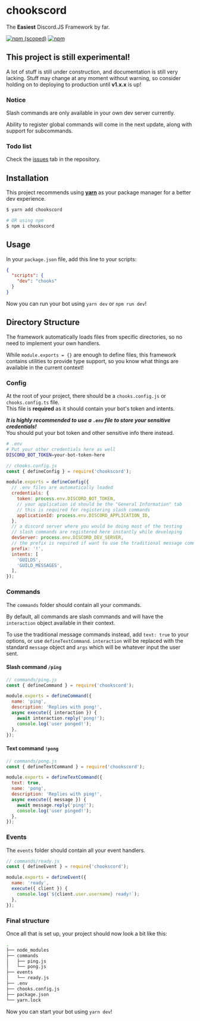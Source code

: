 # chookscord

The **Easiest** Discord.JS Framework by far.

[![npm (scoped)](https://img.shields.io/npm/v/chookscord)](https://npmjs.com/package/chookscord)
[![npm](https://img.shields.io/npm/dt/chookscord)](https://npmjs.com/package/chookscord)

## This project is still experimental!

A lot of stuff is still under construction, and documentation is still very
lacking. Stuff may change at any moment without warning, so consider holding
on to deploying to production until **v1.x.x** is up!

### Notice

Slash commands are only available in your own dev server currently.

Ability to register global commands will come in the next update,
along with support for subcommands.

### Todo list

Check the [issues](https://github.com/chookscord/framework/issues) tab in the repository.

## Installation

This project recommends using [**yarn**](https://yarnpkg.com/) as your package
manager for a better dev experience.

```bash
$ yarn add chookscord

# OR using npm
$ npm i chookscord
```

## Usage

In your `package.json` file, add this line to your scripts:

```json
{
  "scripts": {
    "dev": "chooks"
  }
}
```

Now you can run your bot using `yarn dev` or `npm run dev`!

## Directory Structure

The framework automatically loads files from specific directories, so no need
to implement your own handlers.

While `module.exports = {}` are enough to define files, this framework contains
utilities to provide type support, so you know what things are available in the
current context!

### Config

At the root of your project, there should be a `chooks.config.js` or
`chooks.config.ts` file.  
This file is **required** as it should contain your bot's token and intents.

***It is highly recommended to use a `.env` file to store your
sensitive credentials!***  
You should put your bot token and other sensitive info there instead.

```bash
# .env
# Put your other credentials here as well
DISCORD_BOT_TOKEN=your-bot-token-here
```

```js
// chooks.config.js
const { defineConfig } = require('chookscord');

module.exports = defineConfig({
  // .env files are automatically loaded
  credentials: {
    token: process.env.DISCORD_BOT_TOKEN,
    // your application id should be the "General Information" tab
    // this is required for registering slash commands
    applicationId: process.env.DISCORD_APPLICATION_ID,
  },
  // a discord server where you would be doing most of the testing
  // slash commands are registered here instantly while developing
  devServer: process.env.DISCORD_DEV_SERVER,
  // the prefix is required if want to use the traditional message commands.
  prefix: '!',
  intents: [
    'GUILDS',
    'GUILD_MESSAGES',
  ],
});
```

### Commands

The `commands` folder should contain all your commands.

By default, all commands are slash commands and will have the `interaction`
object available in their context.

To use the traditional message commands instead, add `text: true` to your
options, or use `defineTextCommand`. `interaction` will be replaced with the
standard `message` object and `args` which will be whatever input the user sent.

#### Slash command `/ping`

```js
// commands/ping.js
const { defineCommand } = require('chookscord');

module.exports = defineCommand({
  name: 'ping',
  description: 'Replies with pong!',
  async execute({ interaction }) {
    await interaction.reply('pong!');
    console.log('user ponged!');
  },
});
```

#### Text command `!pong`

```js
// commands/pong.js
const { defineTextCommand } = require('chookscord');

module.exports = defineTextCommand({
  text: true,
  name: 'pong',
  description: 'Replies with ping!',
  async execute({ message }) {
    await message.reply('ping!');
    console.log('user pinged!');
  },
});
```

### Events

The `events` folder should contain all your event handlers.

```js
// commands/ready.js
const { defineEvent } = require('chookscord');

module.exports = defineEvent({
  name: 'ready',
  execute({ client }) {
    console.log(`${client.user.username} ready!`);
  },
});
```

### Final structure

Once all that is set up, your project should now look a bit like this:

```bash
.
├── node_modules
├── commands
│   ├── ping.js
│   └── pong.js
├── events
│   └── ready.js
├── .env
├── chooks.config.js
├── package.json
└── yarn.lock
```

Now you can start your bot using `yarn dev`!
